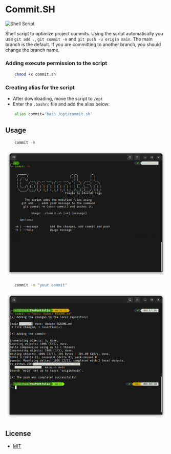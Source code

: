 # Commit.SH 
![Shell Script](https://img.shields.io/badge/shell_script-%23121011.svg?style=for-the-badge&logo=gnu-bash&logoColor=white)

Shell script to optimize project commits. Using the script automatically you use `git add .`, `git commit -m` and `git push -u origin main`. The main branch is the default. If you are committing to another branch, you should change the branch name.

### Adding execute permission to the script

``` bash
    chmod +x commit.sh
```

### Creating alias for the script

- After downloading, move the script to `/opt`
- Enter the `.bashrc` file and add the alias below:

``` bash
    alias commit='bash /opt/commit.sh'
```

## Usage

``` bash
    commit -h
```

<img src="/assets/commit-H.png" alt="commit.sh-h"> 

``` bash
    commit -m "your commit"
```

<img src="/assets/commit-M.png" alt="commit.sh-m"> 

## License
 * [MIT](LICENSE)